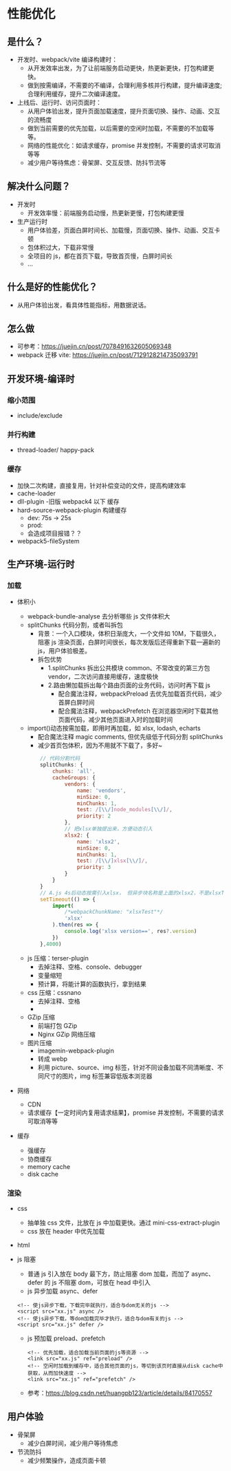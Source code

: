 # 性能优化 <Badge type="warning" text="doing" />

## 是什么？

- 开发时、webpack/vite 编译构建时：
  - 从开发效率出发，为了让前端服务启动更快，热更新更快，打包构建更快。
  - 做到按需编译，不需要的不编译，合理利用多核并行构建，提升编译速度;合理利用缓存，提升二次编译速度。
- 上线后、运行时、访问页面时：
  - 从用户体验出发，提升页面加载速度，提升页面切换、操作、动画、交互的流畅度
  - 做到当前需要的优先加载，以后需要的空闲时加载，不需要的不加载等等。
  - 网络的性能优化：如请求缓存，promise 并发控制，不需要的请求可取消等等
  - 减少用户等待焦虑：骨架屏、交互反馈、防抖节流等

## 解决什么问题？

- 开发时
  - 开发效率慢：前端服务启动慢，热更新更慢，打包构建更慢
- 生产运行时
  - 用户体验差，页面白屏时间长、加载慢，页面切换、操作、动画、交互卡顿
  - 包体积过大，下载非常慢
  - 全项目的 js，都在首页下载，导致首页慢，白屏时间长
  - ...

## 什么是好的性能优化？

- 从用户体验出发，看具体性能指标，用数据说话。

## 怎么做

- 可参考：https://juejin.cn/post/7078491632605069348
- webpack 迁移 vite: https://juejin.cn/post/7129128214735093791

## 开发环境-编译时

### 缩小范围

- include/exclude

### 并行构建

- thread-loader/ happy-pack

### 缓存

- 加快二次构建，直接复用，针对补偿变动的文件，提高构建效率
- cache-loader
- dll-plugin -旧版 webpack4 以下 缓存
- hard-source-webpack-plugin 构建缓存
  - dev: 75s -> 25s
  - prod:
  - 会造成项目报错？？
- webpack5-fileSystem

## 生产环境-运行时

### 加载

- 体积小

  - webpack-bundle-analyse 去分析哪些 js 文件体积大
  - splitChunks 代码分割，或者叫拆包
    - 背景：一个入口模块，体积日渐庞大，一个文件如 10M，下载很久，阻塞 js 渲染页面，白屏时间很长，每次发版后还得重新下载一遍新的 js，用户体验极差。
    - 拆包优势
      - 1.splitChunks 拆出公共模块 common、不常改变的第三方包 vendor，二次访问直接用缓存，速度极快
      - 2.路由懒加载拆出每个路由页面的业务代码，访问时再下载 js
        - 配合魔法注释，webpackPreload 去优先加载首页代码，减少首屏白屏时间
        - 配合魔法注释，webpackPrefetch 在浏览器空闲时下载其他页面代码，减少其他页面进入时的加载时间
  - import()动态按需加载，即用时再加载，如 xlsx, lodash, echarts
    - 配合魔法注释 magic comments, 但优先级低于代码分割 splitChunks
    - 减少首页包体积，因为不用就不下载了，多好~
    ```js
        // 代码分割代码
        splitChunks: {
            chunks: 'all',
            cacheGroups: {
                vendors: {
                    name: 'vendors',
                    minSize: 0,
                    minChunks: 1,
                    test: /[\\/]node_modules[\\/]/,
                    priority: 2
                },
                // 把xlsx单独提出来，方便动态引入
                xlsx2: {
                    name: 'xlsx2',
                    minSize: 0,
                    minChunks: 1,
                    test: /[\\/]xlsx[\\/]/,
                    priority: 3
                }
            }
        }
        // A.js 4s后动态按需引入xlsx， 但异步块名称是上面的xlsx2，不是xlsxTest
        setTimeout(() => {
            import(
                /*webpackChunkName: "xlsxTest"*/
                'xlsx'
            ).then(res => {
                console.log('xlsx version==', res?.version)
            })
        },4000)
    ```
  - js 压缩：terser-plugin
    - 去掉注释、空格、console、debugger
    - 变量缩短
    - 预计算，将能计算的函数执行，拿到结果
  - css 压缩：cssnano
    - 去掉注释、空格
    -
  - GZip 压缩
    - 前端打包 GZip
    - Nginx GZip 网络压缩
  - 图片压缩
    - imagemin-webpack-plugin
    - 转成 webp
    - 利用 picture、source、img 标签，针对不同设备加载不同清晰度、不同尺寸的图片，img 标签兼容低版本浏览器

- 网络

  - CDN
  - 请求缓存【一定时间内复用请求结果】，promise 并发控制，不需要的请求可取消等等

- 缓存
  - 强缓存
  - 协商缓存
  - memory cache
  - disk cache

### 渲染

- css
  - 抽单独 css 文件，比放在 js 中加载更快。通过 mini-css-extract-plugin
  - css 放在 header 中优先加载
- html
- js 阻塞

  - 普通 js 引入放在 body 最下方，防止阻塞 dom 加载，而加了 async、defer 的 js 不阻塞 dom，可放在 head 中引入
  - js 异步加载 async、defer

  ```vue
  <!-- 使js异步下载，下载完毕就执行，适合与dom无关的js -->
  <script src="xx.js" async />
  <!-- 使js异步下载，等dom加载完毕才执行，适合与dom有关的js -->
  <script src="xx.js" defer />
  ```

  - js 预加载 preload、prefetch

    ```vue
    <!-- 优先加载，适合加载当前页面的js等资源 -->
    <link src="xx.js" ref="preload" />
    <!-- 空闲时加载到缓存中，适合其他页面的js，等切到该页时直接从disk cache中获取，从而加快速度 -->
    <link src="xx.js" ref="prefetch" />
    ```

  - 参考：https://blog.csdn.net/huangpb123/article/details/84170557

## 用户体验

- 骨架屏
  - 减少白屏时间，减少用户等待焦虑
- 节流防抖
  - 减少频繁操作，造成页面卡顿
